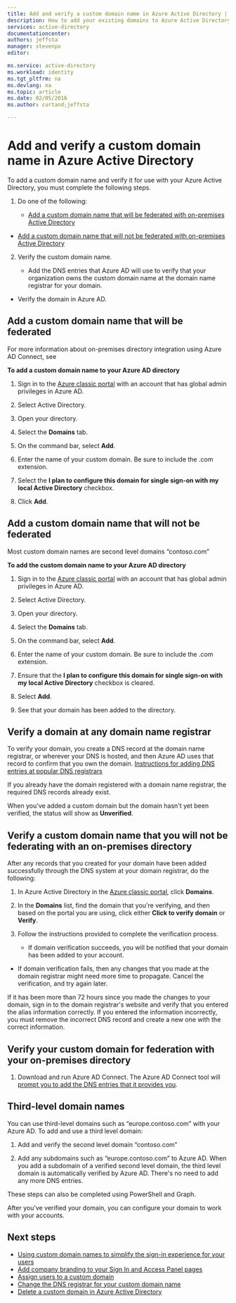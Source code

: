 ```yaml
---
title: Add and verify a custom domain name in Azure Active Directory | Microsoft Azure
description: How to add your existing domains to Azure Active Directory as part of getting started with Azure AD. Set up your custom domain to sync user account information with your on-premises identity infrastructure.
services: active-directory
documentationcenter: 
authors: jeffsta
manager: stevenpo
editor: 

ms.service: active-directory
ms.workload: identity
ms.tgt_pltfrm: na
ms.devlang: na
ms.topic: article
ms.date: 02/05/2016
ms.author: curtand;jeffsta

---
```

# Add and verify a custom domain name in Azure Active Directory
To add a custom domain name and verify it for use with your Azure Active Directory, you must complete the following steps.

1. Do one of the following:

   * [Add a custom domain name that will be federated with on-premises Active Directory](#add-a-custom-domain-name-that-will-be-federated.md)

* [Add a custom domain name that will not be federated with on-premises Active Directory](#add-a-custom-domain-name-that-will-not-be-federated.md)


2. Verify the custom domain name.

   * Add the DNS entries that Azure AD will use to verify that your organization owns the custom domain name at the domain name registrar for your domain.

* Verify the domain in Azure AD.



## Add a custom domain name that will be federated
For more information about on-premises directory integration using Azure AD Connect, see

**To add a custom domain name to your Azure AD directory**

1. Sign in to the [Azure classic portal](https://manage.windowsazure.com/) with an account that has global admin privileges in Azure AD.

2. Select Active Directory.

3. Open your directory.

4. Select the **Domains** tab.

5. On the command bar, select **Add**.

6. Enter the name of your custom domain. Be sure to include the .com extension.

7. Select the **I plan to configure this domain for single sign-on with my local Active Directory** checkbox.

8. Click **Add**.


## Add a custom domain name that will not be federated
Most custom domain names are second level domains “contoso.com”

**To add the custom domain name to your Azure AD directory**

1. Sign in to the [Azure classic portal](https://manage.windowsazure.com/) with an account that has global admin privileges in Azure AD.

2. Select Active Directory.

3. Open your directory.

4. Select the **Domains** tab.

5. On the command bar, select **Add**.

6. Enter the name of your custom domain. Be sure to include the .com extension.

7. Ensure that the **I plan to configure this domain for single sign-on with my local Active Directory** checkbox is cleared.

8. Select **Add**.

9. See that your domain has been added to the directory.


## Verify a domain at any domain name registrar
To verify your domain, you create a DNS record at the domain name registrar, or wherever your DNS is hosted, and then Azure AD uses that record to confirm that you own the domain. [Instructions for adding DNS entries at popular DNS registrars](https://support.office.com/article/Create-DNS-records-for-Office-365-when-you-manage-your-DNS-records-b0f3fdca-8a80-4e8e-9ef3-61e8a2a9ab23/)

If you already have the domain registered with a domain name registrar, the required DNS records already exist.

When you've added a custom domain but the domain hasn't yet been verified, the status will show as **Unverified**.

## Verify a custom domain name that you will not be federating with an on-premises directory
After any records that you created for your domain have been added successfully through the DNS system at your domain registrar, do the following:

1. In Azure Active Directory in the [Azure classic portal](https://manage.windowsazure.com/), click **Domains**.

2. In the **Domains** list, find the domain that you're verifying, and then based on the portal you are using, click either **Click to verify domain** or **Verify**.

3. Follow the instructions provided to complete the verification process.

   * If domain verification succeeds, you will be notified that your domain has been added to your account.

* If domain verification fails, then any changes that you made at the domain registrar might need more time to propagate. Cancel the verification, and try again later.



If it has been more than 72 hours since you made the changes to your domain, sign in to the domain registrar's website and verify that you entered the alias information correctly. If you entered the information incorrectly, you must remove the incorrect DNS record and create a new one with the correct information.

## Verify your custom domain for federation with your on-premises directory
1. Download and run Azure AD Connect. The Azure AD Connect tool will [prompt you to add the DNS entries that it provides you](active-directory-aadconnect-get-started-custom.md#verify-the-azure-ad-domain-selected-for-federation).

## Third-level domain names
You can use third-level domains such as “europe.contoso.com” with your Azure AD. To add and use a third level domain:

1. Add and verify the second level domain “contoso.com”

2. Add any subdomains such as “europe.contoso.com” to Azure AD. When you add a subdomain of a verified second level domain, the third level domain is automatically verified by Azure AD. There's no need to add any more DNS entries.


These steps can also be completed using PowerShell and Graph.

After you've verified your domain, you can configure your domain to work with your accounts.

## Next steps
* [Using custom domain names to simplify the sign-in experience for your users](active-directory-add-domain.md)
* [Add company branding to your Sign In and Access Panel pages ](active-directory-add-company-branding.md)
* [Assign users to a custom domain](active-directory-add-domain-add-users.md)
* [Change the DNS registrar for your custom domain name](active-directory-add-domain-change-registrar.md)
* [Delete a custom domain in Azure Active Directory](active-directory-add-domain-delete-domain.md)

